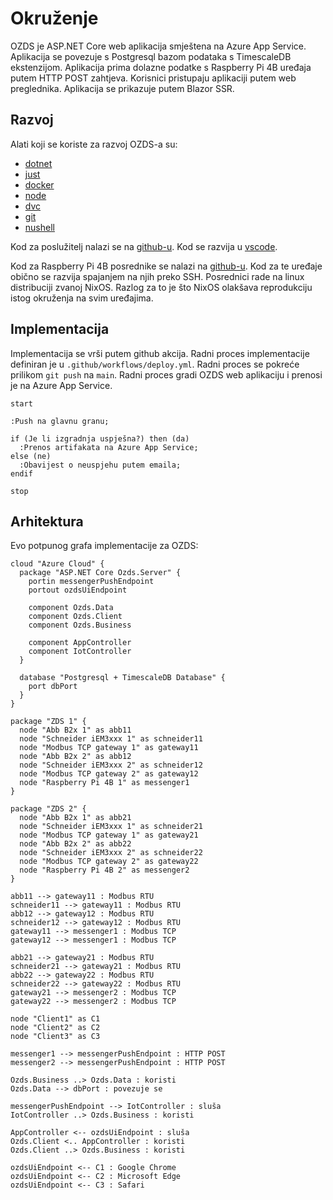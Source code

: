 # Okruženje

<div style="display: none;">
  \page izvjesce-2024-q1-okruzenje Okruženje
</div>

OZDS je ASP.NET Core web aplikacija smještena na Azure App Service. Aplikacija
se povezuje s Postgresql bazom podataka s TimescaleDB ekstenzijom. Aplikacija
prima dolazne podatke s Raspberry Pi 4B uređaja putem HTTP POST zahtjeva.
Korisnici pristupaju aplikaciji putem web preglednika. Aplikacija se prikazuje
putem Blazor SSR.

## Razvoj

Alati koji se koriste za razvoj OZDS-a su:

- [dotnet](https://github.com/dotnet/core/blob/main/release-notes/8.0/8.0.1/8.0.1.md?WT.mc_id=dotnet-35129-website)
- [just](https://github.com/casey/just#packages)
- [docker](https://docs.docker.com/engine/install/)
- [node](https://nodejs.org/en/download)
- [dvc](https://dvc.org/)
- [git](https://git-scm.com/)
- [nushell](https://www.nushell.sh/)

Kod za poslužitelj nalazi se na [github-u](https://github.com/altibiz/ozds). Kod
se razvija u [vscode](https://code.visualstudio.com/).

Kod za Raspberry Pi 4B posrednike se nalazi na
[github-u](https://github.com/altibiz/pidgeon). Kod za te uređaje obično se
razvija spajanjem na njih preko SSH. Posrednici rade na linux distribuciji
zvanoj NixOS. Razlog za to je što NixOS olakšava reprodukciju istog okruženja na
svim uređajima.

## Implementacija

Implementacija se vrši putem github akcija. Radni proces implementacije
definiran je u `.github/workflows/deploy.yml`. Radni proces se pokreće prilikom
`git push` na `main`. Radni proces gradi OZDS web aplikaciju i prenosi je na
Azure App Service.

```plantuml
start

:Push na glavnu granu;

if (Je li izgradnja uspješna?) then (da)
  :Prenos artifakata na Azure App Service;
else (ne)
  :Obavijest o neuspjehu putem emaila;
endif

stop
```

## Arhitektura

Evo potpunog grafa implementacije za OZDS:

```plantuml
cloud "Azure Cloud" {
  package "ASP.NET Core Ozds.Server" {
    portin messengerPushEndpoint
    portout ozdsUiEndpoint

    component Ozds.Data
    component Ozds.Client
    component Ozds.Business

    component AppController
    component IotController
  }

  database "Postgresql + TimescaleDB Database" {
    port dbPort
  }
}

package "ZDS 1" {
  node "Abb B2x 1" as abb11
  node "Schneider iEM3xxx 1" as schneider11
  node "Modbus TCP gateway 1" as gateway11
  node "Abb B2x 2" as abb12
  node "Schneider iEM3xxx 2" as schneider12
  node "Modbus TCP gateway 2" as gateway12
  node "Raspberry Pi 4B 1" as messenger1
}

package "ZDS 2" {
  node "Abb B2x 1" as abb21
  node "Schneider iEM3xxx 1" as schneider21
  node "Modbus TCP gateway 1" as gateway21
  node "Abb B2x 2" as abb22
  node "Schneider iEM3xxx 2" as schneider22
  node "Modbus TCP gateway 2" as gateway22
  node "Raspberry Pi 4B 2" as messenger2
}

abb11 --> gateway11 : Modbus RTU
schneider11 --> gateway11 : Modbus RTU
abb12 --> gateway12 : Modbus RTU
schneider12 --> gateway12 : Modbus RTU
gateway11 --> messenger1 : Modbus TCP
gateway12 --> messenger1 : Modbus TCP

abb21 --> gateway21 : Modbus RTU
schneider21 --> gateway21 : Modbus RTU
abb22 --> gateway22 : Modbus RTU
schneider22 --> gateway22 : Modbus RTU
gateway21 --> messenger2 : Modbus TCP
gateway22 --> messenger2 : Modbus TCP

node "Client1" as C1
node "Client2" as C2
node "Client3" as C3

messenger1 --> messengerPushEndpoint : HTTP POST
messenger2 --> messengerPushEndpoint : HTTP POST

Ozds.Business ..> Ozds.Data : koristi
Ozds.Data --> dbPort : povezuje se

messengerPushEndpoint --> IotController : sluša
IotController ..> Ozds.Business : koristi

AppController <-- ozdsUiEndpoint : sluša
Ozds.Client <.. AppController : koristi
Ozds.Client ..> Ozds.Business : koristi

ozdsUiEndpoint <-- C1 : Google Chrome
ozdsUiEndpoint <-- C2 : Microsoft Edge
ozdsUiEndpoint <-- C3 : Safari
```
